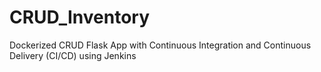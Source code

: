 # CRUD_Inventory
Dockerized CRUD Flask App with Continuous Integration and Continuous Delivery (CI/CD) using Jenkins
